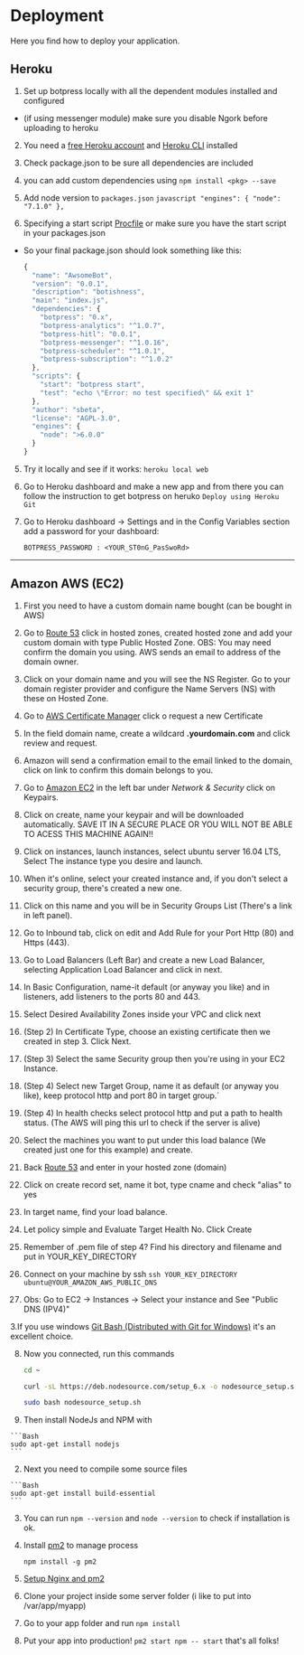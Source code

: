 # Deployment

Here you find how to deploy your application.


## Heroku

1. Set up botpress locally with all the dependent modules installed and configured
  * (if using messenger module) make sure you disable Ngork before uploading to heroku

2. You need a [free Heroku account](https://signup.heroku.com/dc) and [Heroku CLI](https://devcenter.heroku.com/articles/heroku-cli) installed

3. Check package.json to be sure all dependencies are included
  1. you can add custom dependencies using `npm install <pkg> --save`
  2. Add node version to `packages.json`
	```javascript
	"engines": {
	    "node": "7.1.0"
	  },
	```

4. Specifying a start script [Procfile](https://devcenter.heroku.com/articles/procfile) or make sure you have the start script in your packages.json


  * So your final package.json should look something like this:

    ```javascript
    {
      "name": "AwsomeBot",
      "version": "0.0.1",
      "description": "botishness",
      "main": "index.js",
      "dependencies": {
        "botpress": "0.x",
        "botpress-analytics": "^1.0.7",
        "botpress-hitl": "0.0.1",
        "botpress-messenger": "^1.0.16",
        "botpress-scheduler": "^1.0.1",
        "botpress-subscription": "^1.0.2"
      },
      "scripts": {
        "start": "botpress start",
        "test": "echo \"Error: no test specified\" && exit 1"
      },
      "author": "sbeta",
      "license": "AGPL-3.0",
      "engines": {
        "node": ">6.0.0"
      }
    }

    ```


5. Try it locally and see if it works: `heroku local web`

6. Go to Heroku dashboard and make a new app and from there you can follow the instruction to get botpress on heruko `Deploy using Heroku Git`

7. Go to Heroku dashboard -> Settings and in the Config Variables section add a password for your dashboard:
    ```
    BOTPRESS_PASSWORD : <YOUR_ST0nG_PasSwoRd>
    ```

----------------------------------------------------------------------------------------------

## Amazon AWS (EC2)

1. First you need to have a custom domain name bought (can be bought in AWS)

2. Go to [Route 53](https://console.aws.amazon.com/route53) click in hosted zones, created hosted zone and add your custom domain with type Public Hosted Zone.
OBS: You may need confirm the domain you using. AWS sends an email to address of the domain owner.

  1. Click on your domain name and you will see the NS Register. Go to your domain register provider and configure the Name Servers (NS) with these on Hosted Zone.

3. Go to [AWS Certificate Manager](https://console.aws.amazon.com/acm/) click o request a new Certificate
  1. In the field domain name, create a wildcard **.yourdomain.com** and click review and request.

  2. Amazon will send a confirmation email to the email linked to the domain, click on link to confirm this domain belongs to you.

4. Go to [Amazon EC2](https://console.aws.amazon.com/ec2/) in the left bar under _Network & Security_ click on Keypairs.

  1. Click on create, name your keypair and will be downloaded automatically. SAVE IT IN A SECURE PLACE OR YOU WILL NOT BE ABLE TO ACESS THIS MACHINE AGAIN!!

5. Click on instances, launch instances, select ubuntu server 16.04 LTS, Select The instance type you desire and launch.

  1. When it's online, select your created instance and, if you don't select a security group, there's created a new one.

  2. Click on this name and you will be in Security Groups List (There's a link in left panel).

  3. Go to Inbound tab, click on edit and Add Rule for your Port Http (80) and Https (443).

6. Go to Load Balancers (Left Bar) and create a new Load Balancer, selecting Application Load Balancer and click in next.

  1. In Basic Configuration, name-it default (or anyway you like) and in listeners, add listeners to the ports 80 and 443.

  2. Select Desired Availability Zones inside your VPC and click next

  3. (Step 2) In Certificate Type, choose an existing certificate then we created in step 3. Click Next.

  4. (Step 3) Select the same Security group then you're using in your EC2 Instance.

  5. (Step 4) Select new Target Group, name it as default (or anyway you like), keep protocol http and port 80 in target group.´

  6. (Step 4) In health checks select protocol http and put a path to health status. (The AWS will ping this url to check if the server is alive)

  7. Select the machines you want to put under this load balance (We created just one for this example) and create.


7. Back [Route 53](https://console.aws.amazon.com/route53) and enter in your hosted zone (domain)

  1. Click on create record set, name it bot, type cname and check "alias" to yes

  2. In target name, find your load balance.

  3. Let policy simple and Evaluate Target Health No. Click Create

7. Remember of .pem file of step 4? Find his directory and filename and put in YOUR_KEY_DIRECTORY

  1. Connect on your machine by ssh `ssh YOUR_KEY_DIRECTORY ubuntu@YOUR_AMAZON_AWS_PUBLIC_DNS`

  2. Obs: Go to EC2 -> Instances -> Select your instance and See "Public DNS (IPV4)"

  3.If you use windows [Git Bash (Distributed with Git for Windows)](https://git-scm.com/downloads) it's an excellent choice.

8. Now you connected, run this commands

    ```Bash
    cd ~

    curl -sL https://deb.nodesource.com/setup_6.x -o nodesource_setup.sh

    sudo bash nodesource_setup.sh
    ```

  1. Then install NodeJs and NPM with

    ```Bash
    sudo apt-get install nodejs
    ```

  2. Next you need to compile some source files

    ```Bash
    sudo apt-get install build-essential
    ```

  3. You can run `npm --version` and `node --version` to check if installation is ok.

9. Install [pm2](https://github.com/Unitech/pm2) to manage process

    `npm install -g pm2`

10. [Setup Nginx and pm2](https://doesnotscale.com/deploying-node-js-with-pm2-and-nginx/)

11. Clone your project inside some server folder (i like to put into /var/app/myapp)

  1. Go to your app folder and run `npm install`

  2. Put your app into production! `pm2 start npm -- start` that's all folks!

